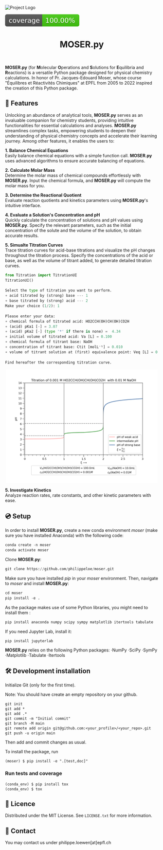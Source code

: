 ![Project Logo](assets/banner2.png)

![Coverage Status](assets/coverage-badge.svg)

<h1 align="center">
MOSER.py
</h1>

<br>

__MOSER.py__ (for **M**olecular **O**perations and **S**olutions for **E**quilibria and **R**eactions) is a versatile Python package designed for physical chemistry calculations. In honor of Pr. Jacques-Edouard Moser, whose course "Équilibres et Réactivités Chimiques" at EPFL from 2005 to 2022 inspired the creation of this Python package.

## 🔬 Features
Unlocking an abundance of analytical tools, __MOSER.py__ serves as an invaluable companion for chemistry students, providing intuitive functionalities for essential calculations and analyses. __MOSER.py__ streamlines complex tasks, empowering students to deepen their understanding of physical chemistry concepts and accelerate their learning journey. Among other features, it enables the users to:

__1. Balance Chemical Equations__ <br>
Easily balance chemical equations with a simple function call. __MOSER.py__ uses advanced algorithms to ensure accurate balancing of equations.

__2. Calculate Molar Mass__ <br>
Determine the molar mass of chemical compounds effortlessly with __MOSER.py__. Input the chemical formula, and __MOSER.py__ will compute the molar mass for you.

__3. Determine the Reactional Quotient__ <br>
Evaluate reaction quotients and kinetics parameters using __MOSER.py__'s intuitive interface.

__4. Evaluate a Solution's Concentration and pH__ <br>
Quickly calculate the concentration of solutions and pH values using __MOSER.py__. Specify the relevant parameters, such as the initial concentration of the solute and the volume of the solution, to obtain accurate results.

__5. Simualte Titration Curves__ <br>
Trace titration curves for acid-base titrations and visualize the pH changes throughout the titration process. Specify the concentrations of the acid or base, as well as the volume of titrant added, to generate detailed titration curves.
```python
from Titration import TitrationUI
TitrationUI()

Select the type of titration you want to perform.
∘ acid titrated by (strong) base --- 1
∘ base titrated by (strong) acid --- 2
Make your choice (1/2): 1

Please enter your data:
∘ chemical formula of titrated acid: HO2CCH(OH)CH(OH)CO2H 
∘ (acid) pKa1 [-] = 3.07
∘ (acid) pKa2 [-] (type '*' if there is none) =  4.34
∘ initial volume of titrated acid: Va [L] = 0.100
∘ chemical formula of titrant base: NaOH
∘ concentration of titrant base: Ctit [molL⁻¹] = 0.010
∘ volume of titrant solution at (first) equivalence point: Veq [L] = 0.010

Find hereafter the corresponding titration curve.
```
<p align="center">
    <img src="assets/Tit1.png" alt="Alt Text" width="500" style="display:block; margin:auto;">
</p>

__5. Investigate Kinetics__ <br>
Analyze reaction rates, rate constants, and other kinetic parameters with ease.

## 💿 Setup 
In order to install **MOSER.py**, create a new conda environment *moser* (make sure you have installed Anaconda) with the following code:
```python
conda create -n moser
conda activate moser
```
Clone **MOSER.py**:
```python
git clone https://github.com/philippeloe/moser.git
```
Make sure you have installed *pip* in your *moser* environment. Then, navigate to *moser* and install **MOSER.py**:
```python
cd moser
pip install -e .
```
As the package makes use of some Python libraries, you might need to install them :
```python
pip install anaconda numpy scipy sympy matplotlib itertools tabulate
```
If you need Jupyter Lab, install it:
```
pip install jupyterlab
```
**MOSER.py** relies on the following Python packages:
⋅NumPy
⋅SciPy
⋅SymPy
⋅Matplotlib
⋅Tabulate
⋅Itertools


## 🛠️ Development installation

Initialize Git (only for the first time). 

Note: You should have create an empty repository on your github.

```
git init
git add * 
git add .*
git commit -m "Initial commit" 
git branch -M main
git remote add origin git@github.com:<your_profile>/<your_repo>.git 
git push -u origin main
```

Then add and commit changes as usual. 

To install the package, run

```
(moser) $ pip install -e ".[test,doc]"
```

### Run tests and coverage

```
(conda_env) $ pip install tox
(conda_env) $ tox
```

## 📖 Licence
Distributed under the MIT License. See ```LICENSE.txt``` for more information.

## 📯 Contact
You may contact us under philippe.loewen[at]epfl.ch


